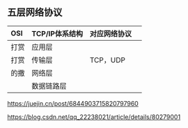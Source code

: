 ## 五层网络协议



| OSI | TCP/IP体系结构 | 对应网络协议 |      |
| :----- | ---- | ---- | ---- |
|    打赏    | 应用层 |      |      |
| 打赏 | 传输层 | TCP，UDP |      |
| 的撒 | 网络层 |      |      |
|  | 数据链路层 | | |

https://juejin.cn/post/6844903715820797960

https://blog.csdn.net/qq_22238021/article/details/80279001

